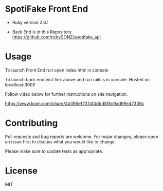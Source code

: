 # SpotiFake Front End

* Ruby version 2.6.1

* Back End is in this Repository https://github.com/rickySONZ/spotifake_api

# Usage
To launch Front End run open index.html in console

To launch back end visit link above and run rails s in console. Hosted on localhost:3000

Follow video below for further instructions on site navigation.

https://www.loom.com/share/4d396ef737a14dbd8f8c9ad99e47336c

# Contributing 
Pull requests and bug reports are welcome. For major changes, please open an issue first to discuss what you would like to change.

Please make sure to update tests as appropriate.

# License
MIT